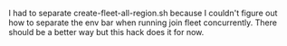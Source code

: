 I had to separate create-fleet-all-region.sh because I couldn't figure out how to separate the env bar when running join fleet concurrently. There should be a better way but this hack does it for now.